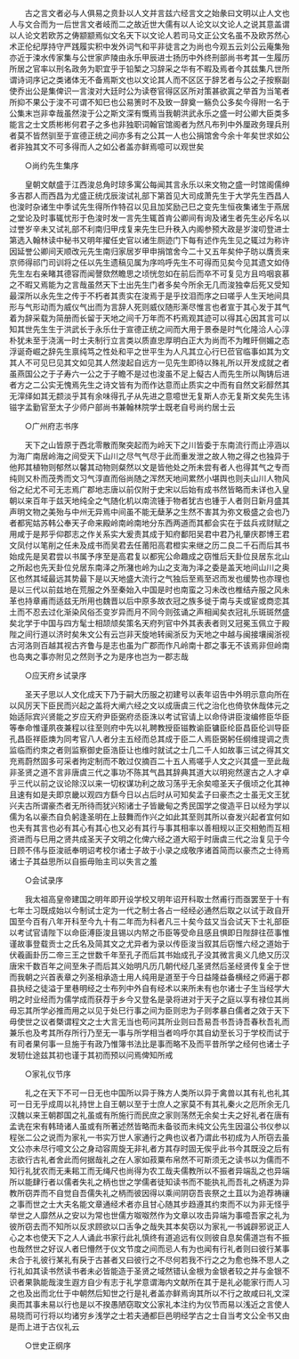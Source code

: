 <!-- { "loadSidebar": true } -->
　　古之言文者必与人俱易之贲卦以人文并言兹六经言文之始彖曰文明以止人文也人与文合而为一后世言文者岐而二之故近世大儒有以人论文以文论人之说其意盖谓以人论文若欧苏之俦颛颛焉似文名天下以文论人若司马文正公文名虽不及欧苏然心术正伦纪厚持守严践履实积中发外词气和平非徒言之为尚也今观五云刘公云庵集殆亦近于涑水传家集与公世家庐陵由永乐甲辰进士扬历中外终刑部尚书考其一生履历所居之官率以刑名政务为职宜乎于铅椠之习辞采之华有不暇及焉者今其兹集凡世所谓诗词序记之类诸体无不备焉斯文也以文论其人而不区区于辞艺者与公之子按察副使乔出公是集俾识一言浚对大廷时公为读卷官得区区所对策甚欲寘之举首为当笔者所抑不果公于浚不可谓不知巳也公易箦时不及致一辞奠一觞负公多矣今得附一名于公集末岂非幸哉虽然浚于公之斯文深有慨焉当我朝洪武永乐之盛一时公卿大臣类多能言之士文质彬彬何君子之多也非独职词翰官馆阁者为然凡布列中外厘政务理兵刑者莫不皆然驯至于宣德正统之间亦多有之公其一人也公捐馆舍今余十年矣世求如公者非独其文不可多得而人之如公者盖亦鲜焉噫可以观世矣 

　　○尚约先生集序 

　　皇朝文献盛于江西浚总角时琼多寓公每闻其言永乐以来文物之盛一时馆阁儒绅多吉郡人而西昌为尤盛正统戊辰浚试礼部下第首见大司成萧先生于大学先生西昌人也浚时杂诸生中季试先生得所作特召以见且加奖励己巳之变先生恒夜集诸生于燕居之堂论及时事辄忧形于色浚时发一言先生辄首肯公卿间有询及诸生者先生必斥名以过誉岁辛未又试礼部不利南归甲戌复来先生巳升秩入内阁参预大政是岁浚叨登进士第选入翰林读中秘书又明年擢任史官以诸生厕迹门下每有述作先生见之辄过为称许因延誉公卿间天顺改元先生南归家居岁甲申捐馆舍今二十又五年矣仲子昉以膺贡来京师得祁门司训将之任以先生遗稿见属为序呜呼先生不可得而见矣今见其遗文如侍先生左右亲睹其德容而闻謦欬然瞻思之顷恍忽如在前后而卒不可复见方且呜咽哀慕之不暇又焉能为之言哉虽然天下士出先生门者多矣今所余无几而浚独幸后死又受知最深所以永先生之传于不朽者其责实在浚焉于是乎抆泪而序之曰嗟乎人生天地间具形与气形动而为威仪气出而为言辞人死则威仪随形澌尽惟言也者宣于其心发于其气着为辞采载为简册而长留于天地之间千万年而不朽焉观其迹可以得其心因其言可以知其世先生生于洪武长于永乐仕于宣德正统之间而大用于景泰是时气化隆洽人心淳朴犹未至于浇漓一时士夫制行立言类以质直忠厚明白正大为尚而不为睢旰侧媚之态浮诞奇崛之辞先生禀纯笃之性处和平之世平生为人凡其立心行巳莅官临事如其为文其人不可见巳见其文如见其人然浚起自远方一见先生即待以殊礼所以开发成就之者虽燕国公之于子寿六一公之于子瞻不是过也浚虽不足上儗古人而先生所以陶铸后进者方之二公实无愧焉先生之诗文皆有为而作达意而止质实之中而有自然文彩醇然其无滓绎如其无颣淡乎其有余味得孔子从先进之意噫世无复斯人亦无复斯文矣先生讳镃字孟勤官至太子少师户部尚书兼翰林院学士既老自号尚约居士云 

　　○广州府志书序 

　　天下之山皆原于西北零散而聚突起而为岭天下之川皆委于东南流行而止渟涵以为海广南居岭海之间受天下山川之尽气气尽于此而重发泄之故人物之得之也独异于他邦其植物则郁然以馨其动物则粲然以文是皆他处之所未尝有者人也得其气之专而纯则又朴而茂秀而文习气淳直而俗尚随之浑然天地间累然小堪舆也则夫山川人物风俗之纪尤不可无志焉广郡地志唐以前仅附于史宋以后始有成书然皆略而未详也入皇朝以来百年于兹天地纯全之气随化机以南流锺于物者犹古也锺于人者则日新月盛其声明文物之美殆与中州无异焉中间虽不能无蘖茅之生然不害其为弥文极盛之会也乃者都宪姑苏韩公奉天子命来殿岭南岭南地分东西两道而其都会实在于兹兵戎财赋之用咸于是邦乎仰郡志之作关系实大爰责其成于知府鄱阳吴君中君乃礼肇庆郡博王君文凤付以笔削之任未及成书而吴君去任莆阳高君橙实来继之历二良二千石而后其书始成先是吴君尝以书属予序至是高君复以都宪公命趣成之窃惟后天卦位艮居东北山之所起也先天卦位兑居东南泽之所潴也岭为山之支海为泽之委是盖天地间山川之奥区也然其域最远其势最下是以天地盛大流行之气独后至焉至迟而发也缓势也亦理也是以三代以前兹地在荒服之外至秦始入中国是时也南蛮之习未改也椎结卉服之风未革也持章甫而适兹无所用也魏晋以后中原多故衣冠之族多徙于南与夫或宦或商恋其土而不忍去过化渐染风俗丕变岁异而月不同今则弦诵之声相闻矣衣冠礼乐斑斑然盛矣北学于中国与四方髦士相颉颃矣策名天府列官中外其表表者则又冠冕玉佩立于殿陛之间行道以济时矣朱文公有云岂非天旋地转闽浙反为天地之中越与闽接壤闽浙视古河洛则百越其视古齐鲁与是志也虽为广郡而作凡岭南十郡之事无不该焉非但岭南也岛夷之事亦附见之然则予之为是序也岂为一郡志哉 

　　○应天府乡试录序 

　　圣天子思以人文化成天下乃于嗣大历服之初建号以表年诏告中外明示意向所在以风厉天下臣民而兴起之盖将大阐六经之文以成唐虞三代之治化也倚欤休哉体元之始适际宾兴贤能之岁应天府尹臣弼府丞臣洙以考试官请上以命侍讲臣浚编修臣华臣等奉命惟谨夙夜兼程以往至则府中先以礼聘教授臣镃教谕臣镛臣纶臣昌臣伦训导臣孔昌臣祥臣燠为同考官八人者分主五经而总其成于臣二人焉臣弼躬任纲维提调之责监临而约朿之者则监察御史臣浩臣让也维时就试之士几二千人如故事三试之得其文充焉蔚然固多可采者拘定制而不敢过仅摘百二十五人焉嗟乎人文之兴其盛一至此哉非圣贤之道不言非唐虞三代之事功不陈其气昌其辞典其道大以明宛然邃古之人才卓乎三代以前之议论除汉以来一切权谋功利之故习荡乎无余矣噫圣天子俄顷之化其神且速有如是夫即京畿以观四方繇今日以占后时从可知矣孟子曰豪杰之士虽无文王犹兴夫古所谓豪杰者无所待而犹兴矧诸士子皆畿甸之秀民国学之俊造平日以经为学以儒为名以豪杰自负躬逢圣明在上鼓舞而作兴之如此其至则其所以奋发兴起者宜何如也夫有其言也必有其心有其心也又必有其行与事其相率以善相规以正交相勉而互相资进而与巳用之贤共成圣天子文明之化俾六经之道大昭于时唐虞三代之治复见于今日顾不伟与臣浚祇奉明诏考校尔诸士子故于小录之成敬序诸首简而以豪杰之士待焉诸士子其益思所以自振毋贻主司以失言之羞 

　　○会试录序 

　　我太祖高皇帝建国之明年即开设学校又明年诏开科取士然甫行而亟罢至于十有七年士习既成始以今制试士定为一代之制士各占一经经必通然后取之以试于政自开国至今百有八年开科至今九十有二年而为科者凡三十矣今兹又当会试天下士礼部臣以考试官请陛下以命臣溥臣浚且锡以内帑之币臣等受命且感且惧即日陛辞往莅事惟谨故事登载贡士之氏名及简其文之尤异者为录以传臣浚当叙其后窃惟六经之道始于伏羲画卦历二帝三王之世数千年至孔子而后其书始成孔子没其微言奥义几绝又历汉唐宋千数百年之间至朱子而后其义始明凡历几朝代经几圣贤然后圣经贤传复全于世而我朝之兴首表章之列圣相承造士用人纯用是道至于今日益隆益备横经之师遍于郡县执经之徒溢于里巷明经之士布列中外自有经术以来所未有也尔诸士子生当经学大明之时业经而为儒学成而获荐于乡今又登名是录将进对于天子之庭以享有禄位其尚毋忘其所学必推而用之以见于处巳行事之间为臣则忠为子则孝暴白儒者之效于天下毋使世之议者槩谓程文之士大言无当也苟问其所业则曰吾易吾书吾诗吾春秋吾礼而兼乐也及考其所存所行乃至无一事与所学相当者呜呼尔其自幼至长习于学校而试于有司者果何事一旦施于有政乃惟簿书法比是事而略不及而平昔所学之经何也诸士子发轫仕途兹其初也谨于其初而预以问焉俾知所戒 

　　○家礼仪节序 

　　礼之在天下不可一日无也中国所以异于殊方人类所以异于禽兽以其有礼也礼其可一日无乎成周以礼持世上自王朝以至于士庶人之家莫不有其礼秦火之厄所余无几汉魏以来王朝郡国之礼虽或有所施行而民庶之家则荡然无余矣士夫之好礼者在唐有孟诜在宋有韩琦诸人虽或有所著述然皆略而未备驳而未纯文公先生因温公书仪参以程张二公之说而为家礼一书实万世人家通行之典也议者乃谓此书初成为人所窃去虽文公亦未尽行噫文公之身动容周旋无非礼者方其存时固无俟乎此书今其既没之后有志欲行古礼者舍此而何据哉礼之在人家如菽粟布帛然不可斯须无之读书以为儒而不知行礼犹农而无耒耜工而无绳尺也尚得为农工哉夫儒教所以不振者异端乱之也异端所以能肆行者以儒者失礼之柄也世之学儒者徒知读书而不能执礼而吾礼之柄遂为异教所窃弄而不自觉自吾儒失礼之柄而彼因得以乘间阴窃吾丧祭之土苴以为追荐祷禳之事而世之士大夫名能文章通经术者亦且甘心随其步趋遵其约朿而不以为非无怪乎举世之人靡然从之安以为常也世儒方呶呶然作为文章以攻击异端为事噫吾家之礼为彼所窃去而不知所以反求顾欲以口舌争之哉失其本矣窃以为家礼一书诚辟邪说正人心之本也使天下之人人诵此书家行此礼慎终有道追远有仪则彼自息矣儒道岂有不振也哉然世之好议人者巳懵然于仪文节度之间而忌人有为也闻有行礼者则曰彼行某事未合于礼彼行某礼有戾于古甚者又曰彼行之不尽何若我不行之之为愈也殊不思人之行礼如其读书然读书者未必皆能造于圣贤之域然错认金根为金银者较之并与金银不识者果孰能哉浚生遐方自少有志于礼学意谓海内文献所在其于是礼必能家行而人习之也及出而北仕于中朝然后知世之行是礼者盖亦鲜焉询其所以不行之故咸曰礼文深奥而其事未易以行也是以不揆愚陋窃取文公家礼本注约为仪节而易以浅近之言使人易晓而可行将以均诸穷乡浅学之士若夫通都巨邑明经学古之士自当考文公全书又由是而上进于古仪礼云 

　　○世史正纲序 

